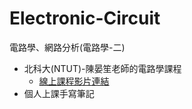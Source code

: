# Electronic-Circuit
電路學、網路分析(電路學-二)
- 北科大(NTUT)-陳晏笙老師的電路學課程
  - [線上課程影片連結](https://youtube.com/playlist?list=PL68D2uCy1WTMtp1m5TEJbKEt4kvlA4jLP&amp;si=rV5pLbxvIUShy4Ag)
- 個人上課手寫筆記


